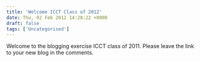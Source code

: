```yaml
---
title: 'Welcome ICCT Class of 2012'
date: Thu, 02 Feb 2012 14:28:22 +0000
draft: false
tags: ['Uncategorised']
---
```


Welcome to the blogging exercise ICCT class of 2011. Please leave the link to your new blog in the comments.